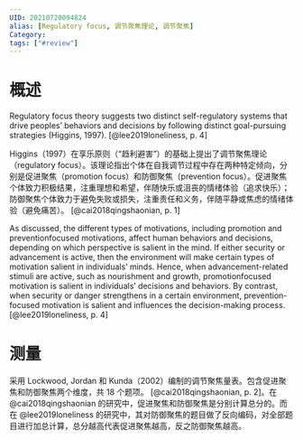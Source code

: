 ```yaml
---
UID: 20210720094824
alias: [Regulatory focus, 调节聚焦理论, 调节聚焦]
Category: 
tags: ["#review"]
---
```


# 概述

Regulatory focus theory suggests two distinct self-regulatory systems that drive peoples’ behaviors and decisions by following distinct goal-pursuing strategies (Higgins, 1997). [@lee2019loneliness, p. 4]

Higgins（1997）在享乐原则（“趋利避害”）的基础上提出了调节聚焦理论（regulatory focus）。该理论指出个体在自我调节过程中存在两种特定倾向，分别是促进聚焦（promotion focus）和防御聚焦（prevention focus）。促进聚焦个体致力积极结果，注重理想和希望，伴随快乐或沮丧的情绪体验（追求快乐）；防御聚焦个体致力于避免失败或损失，注重责任和义务，伴随平静或焦虑的情绪体验（避免痛苦）。 [@cai2018qingshaonian, p. 1]

As discussed, the different types of motivations, including promotion and preventionfocused motivations, affect human behaviors and decisions, depending on which perspective is salient in the mind. If either security or advancement is active, then the environment will make certain types of motivation salient in individuals’ minds. Hence, when advancement-related stimuli are active, such as nourishment and growth, promotionfocused motivation is salient in individuals’ decisions and behaviors. By contrast, when security or danger strengthens in a certain environment, prevention-focused motivation is salient and influences the decision-making process. [@lee2019loneliness, p. 4]

# 测量

采用 Lockwood, Jordan 和 Kunda（2002）编制的调节聚焦量表。包含促进聚焦和防御聚焦两个维度，共 18 个题项。 [@cai2018qingshaonian, p. 2]。在 @cai2018qingshaonian 的研究中，促进聚焦和防御聚焦是分别计算总分的。而在 @lee2019loneliness 的研究中，其对防御聚焦的题目做了反向编码，对全部题目进行加总计算，总分越高代表促进聚焦越高，反之防御聚焦越高。